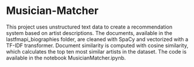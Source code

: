 # Musician-Matcher
This project uses unstructured text data to create a recommendation system based on artist descriptions. The documents, available in the lastfmapi_biographies folder, are cleaned with SpaCy and vectorized with a TF-IDF transformer. Document similarity is computed with cosine similarity, which calculates the top ten most similar artists in the dataset. The code is available in the notebook MusicianMatcher.ipynb. 
